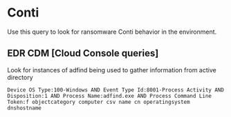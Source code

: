 # Conti

Use this query to look for ransomware Conti behavior in the environment.

## EDR CDM [Cloud Console queries]

Look for instances of adfind being used to gather information from active directory

```
Device OS Type:100-Windows AND Event Type Id:8001-Process Activity AND Disposition:1 AND Process Name:adfind.exe AND Process Command Line Token:f objectcategory computer csv name cn operatingsystem dnshostname
```
